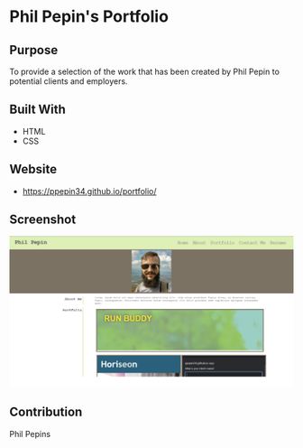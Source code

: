 # Phil Pepin's Portfolio

## Purpose
To provide a selection of the work that has been created by Phil Pepin to potential clients and employers.

## Built With
* HTML
* CSS

## Website
* https://ppepin34.github.io/portfolio/

## Screenshot
![screenshot of webpage](./assets/images/portfolio%20screenshot.png)

## Contribution

Phil Pepins